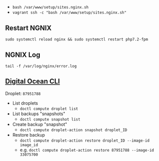 

##
* `bash /var/www/setup/sites.nginx.sh`
* `vagrant ssh -c "bash /var/www/setup/sites.nginx.sh"`

## Restart NGNIX
`sudo systemctl reload nginx && sudo systemctl restart php7.2-fpm`

## NGNIX Log
`tail -f /var/log/nginx/error.log`


## [Digital Ocean CLI](https://github.com/digitalocean/doctl)
Droplet: `87951788`
* List droplets 
    * `doctl compute droplet list`
* List backups "snapshots"
    * `doctl compute snapshot list`
* Create backup "snapshot"
    * `doctl compute droplet-action snapshot droplet_ID`
* Restore backup 
    * `doctl compute droplet-action restore droplet_ID --image-id image_id`
    * e.g. `doctl compute droplet-action restore 87951788 --image-id 33075700`
